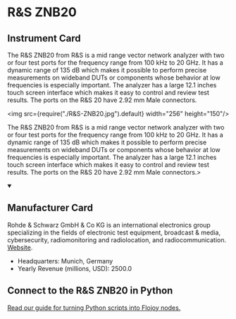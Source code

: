 
# R&S ZNB20

## Instrument Card

<div className="flex">

<div>

The R&S ZNB20 from R&S is a mid range vector network analyzer with two or four test ports for the frequency range from 100 kHz to 20 GHz. It has a dynamic range of 135 dB which makes it possible to perform precise measurements on wideband DUTs or components whose behavior at low frequencies is especially important. The analyzer has a large 12.1 inches touch screen interface which makes it easy to control and review test results. The ports on the R&S 20 have 2.92 mm Male connectors.

</div>

<img src={require("./R&S-ZNB20.jpg").default} width="256" height="150"/>

</div>

The R&S ZNB20 from R&S is a mid range vector network analyzer with two or four test ports for the frequency range from 100 kHz to 20 GHz. It has a dynamic range of 135 dB which makes it possible to perform precise measurements on wideband DUTs or components whose behavior at low frequencies is especially important. The analyzer has a large 12.1 inches touch screen interface which makes it easy to control and review test results. The ports on the R&S 20 have 2.92 mm Male connectors.>

<details open>
<summary><h2>Manufacturer Card</h2></summary>

Rohde & Schwarz GmbH & Co KG is an international electronics group specializing in the fields of electronic test equipment, broadcast & media, cybersecurity, radiomonitoring and radiolocation, and radiocommunication. <a href="https://www.rohde-schwarz.com/ca/home_48230.html">Website</a>.

<ul>
  <li>Headquarters: Munich, Germany</li>
  <li>Yearly Revenue (millions, USD): 2500.0</li>
</ul>
</details>

## Connect to the R&S ZNB20 in Python

[Read our guide for turning Python scripts into Flojoy nodes.](https://docs.flojoy.ai/custom-nodes/creating-custom-node/)



